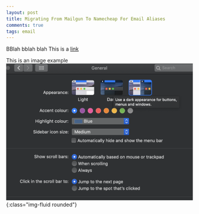 ```yaml
---
layout: post
title: Migrating From Mailgun To Namecheap For Email Aliases
comments: true
tags: email
---
```

BBlah bblah blah
This is a [link](http://www.enterpriseintegrationpatterns.com/patterns/messaging/index.html)

This is an image example ![mac catalina dark mode screenshot](/public/images/mac-catalina-dark-mode.png){:class="img-fluid rounded"}


